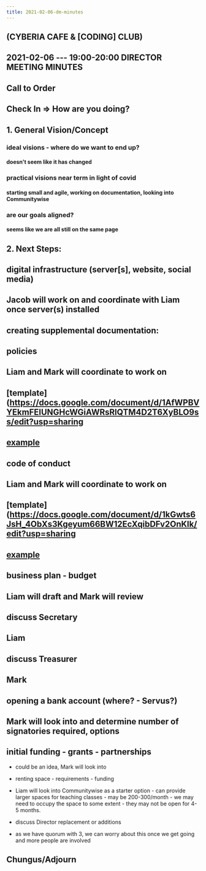 ```yaml
---
title: 2021-02-06-dm-minutes
---
```


## (CYBERIA CAFE & [CODING] CLUB)
2021-02-06 --- 19:00-20:00
DIRECTOR MEETING
MINUTES
----------
## Call to Order

## Check In => How are you doing?
## 1. General Vision/Concept
### ideal visions - where do we want to end up?
#### doesn’t seem like it has changed
### practical visions near term in light of covid
#### starting small and agile, working on documentation, looking into Communitywise
### are our goals aligned?
#### seems like we are all still on the same page
## 2. Next Steps:
## digital infrastructure (server[s], website, social media)
## Jacob will work on and coordinate with Liam once server(s) installed
## creating supplemental documentation:
## policies
## Liam and Mark will coordinate to work on
## [template](https://docs.google.com/document/d/1AfWPBVYEkmFEIUNGHcWGiAWRsRlQTM4D2T6XyBLO9ss/edit?usp=sharing
## [example](https://docum.ents.ca./GeneralPolicies-October2018.pdf)
## code of conduct
## Liam and Mark will coordinate to work on
## [template](https://docs.google.com/document/d/1kGwts6JsH_4ObXs3Kgeyum66BW12EcXqibDFv2OnKIk/edit?usp=sharing
## [example](https://docum.ents.ca./CodeOfConduct.pdf)
## business plan - budget
## Liam will draft and Mark will review
## discuss Secretary
## Liam
## discuss Treasurer
## Mark
## opening a bank account (where? - Servus?)
## Mark will look into and determine number of signatories required, options
## initial funding - grants - partnerships
    

*   could be an idea, Mark will look into
    

  

*   renting space - requirements - funding
    

*   Liam will look into Communitywise as a starter option - can provide larger spaces for teaching classes - may be 200-300/month - we may need to occupy the space to some extent - they may not be open for 4-5 months.
    

  

*   discuss Director replacement or additions
    

*   as we have quorum with 3, we can worry about this once we get going and more people are involved
## Chungus/Adjourn